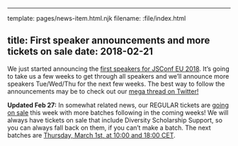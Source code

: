 ----
template: pages/news-item.html.njk
filename: :file/index.html

title: First speaker announcements and more tickets on sale
date: 2018-02-21
----

We just started announcing the [first speakers for JSConf EU 2018](/speakers/). It’s going to take us a few weeks to get through all speakers and we’ll announce more speakers Tue/Wed/Thu for the next few weeks. The best way to follow the announcements may be to check out our [mega thread on Twitter!](https://twitter.com/jsconfeu/status/965954122519404547)

**Updated Feb 27:** In somewhat related news, our REGULAR tickets are [going on sale](https://ti.to/jsconfeu/jsconf-eu-2018/) this week with more batches following in the coming weeks! We will always have tickets on sale that include Diversity Scholarship Support, so you can always fall back on them, if you can’t make a batch. The next batches are [Thursday, March 1st, at 10:00 and 18:00 CET](https://ti.to/jsconfeu/jsconf-eu-2018/).

